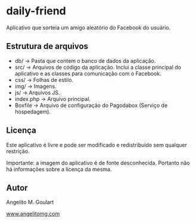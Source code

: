 daily-friend
==========

Aplicativo que sorteia um amigo aleatório do Facebook do usuário.

Estrutura de arquivos
----------
* db/ -> Pasta que contem o banco de dados da aplicação.  
* src/ -> Arquivos de código da aplicação. Inclui a classe principal do aplicativo e as classes para comunicação com o Facebook.  
* css/ -> Folhas de estilo.  
* img/ -> Imagens.  
* js/ -> Arquivos JS.  
* index.php -> Arquivo principal.  
* Boxfile -> Arquivo de configuração do Pagodabox (Serviço de hospedagem).  


Licença
----------
Este aplicativo é livre e pode ser modificado e redistribuído sem qualquer restrição. 

Importante: a imagem do aplicativo é de fonte desconhecida. Portanto não há informações sobre a licença da mesma.

Autor
----------
Angelito M. Goulart

www.angelitomg.com
